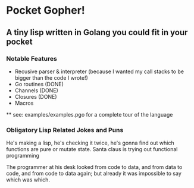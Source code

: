 
# Pocket Gopher!
## A tiny lisp written in Golang you could fit in your pocket

### Notable Features
- Recusive parser & interpreter (because I wanted my call stacks to be bigger than the code I wrote!)
- Go routines (DONE)
- Channels    (DONE)
- Closures    (DONE)
- Macros

** see: examples/examples.pgo for a complete tour of the language

### Obligatory Lisp Related Jokes and Puns
He's making a lisp,
he's checking it twice,
he's gonna find out which functions are pure or mutate state.
Santa claus is trying out functional programming

The programmer at his desk looked from code to data, and from data to code, and from code to data again; but already it was impossible to say which was which.

